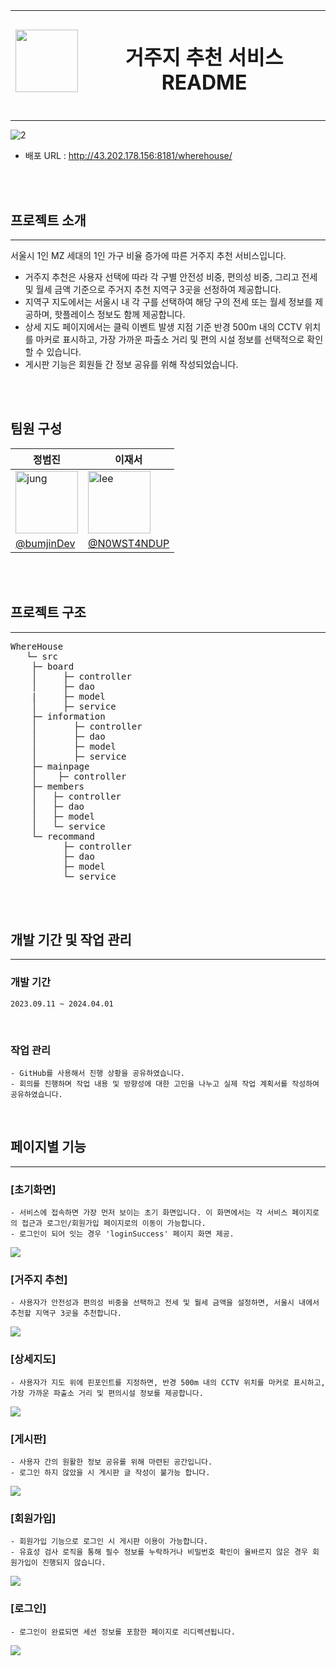 <img src="https://github.com/user-attachments/assets/f521acdb-4507-4aee-8abd-ac88f80318bb" width="100" height="100"/>| <h1>거주지 추천 서비스 README</h1>|
---| ---|

---

![2](https://github.com/user-attachments/assets/84dc3382-ae6f-4856-a8f0-2a21242319d3)

+ 배포 URL : http://43.202.178.156:8181/wherehouse/

<br><br>

## 프로젝트 소개
---
서울시 1인 MZ 세대의 1인 가구 비율 증가에 따른 거주지 추천 서비스입니다.
+ 거주지 추천은 사용자 선택에 따라 각 구별 안전성 비중, 편의성 비중, 그리고 전세 및 월세 금액 기준으로 주거지 추천 지역구 3곳을 선정하여 제공합니다.
+ 지역구 지도에서는 서울시 내 각 구를 선택하여 해당 구의 전세 또는 월세 정보를 제공하며, 핫플레이스 정보도 함께 제공합니다.
+ 상세 지도 페이지에서는 클릭 이벤트 발생 지점 기준 반경 500m 내의 CCTV 위치를 마커로 표시하고, 가장 가까운 파출소 거리 및 편의 시설 정보를 선택적으로 확인할 수 있습니다.
+ 게시판 기능은 회원들 간 정보 공유를 위해 작성되었습니다.

<br><br>



## 팀원 구성

| 정범진 | 이재서 |
| --- | --- |
| <img src="https://github.com/user-attachments/assets/946612ee-7f7f-41ce-8d8c-85b578f18d2d" width="100" height="100" alt="jung"/> | <img src="https://github.com/user-attachments/assets/8b4a2dd0-166a-4e04-93eb-38482a2828fe" width="100" height="100" alt="lee"/> |
| [@bumjinDev](https://github.com/bumjinDev/wherehouse) | [@N0WST4NDUP](https://github.com/N0WST4NDUP) |

<br><br>

## 프로젝트 구조
---
<pre>
WhereHouse
   └─ src
 	├─ board
	│     ├─ controller
	│     ├─ dao
	|     ├─ model
	│     ├─ service
 	├─ information
	│	    ├─ controller
	│	    ├─ dao
	│	    ├─ model
 	│	    ├─ service
 	├─ mainpage
 	│	 ├─ controller
 	├─ members
 	│	├─ controller
 	│	├─ dao
 	│	├─ model
 	│	└─ service
 	└─ recommand
		  ├─ controller
		  ├─ dao
		  ├─ model
		  └─ service
</pre>
<br><br>

## 개발 기간 및 작업 관리
---
### 개발 기간
	2023.09.11 ~ 2024.04.01
<br>

### 작업 관리
	- GitHub를 사용해서 진행 상황을 공유하였습니다.
	- 회의를 진행하며 작업 내용 및 방향성에 대한 고민을 나누고 실제 작업 계획서를 작성하여 공유하였습니다.
<br>

## 페이지별 기능
---
### [초기화면]
	- 서비스에 접속하면 가장 먼저 보이는 초기 화면입니다. 이 화면에서는 각 서비스 페이지로의 접근과 로그인/회원가입 페이지로의 이동이 가능합니다.
 	- 로그인이 되어 잇는 경우 'loginSuccess' 페이지 화면 제공.
  
  <img src="https://github.com/user-attachments/assets/255d06a4-7c9b-463b-a053-f3cd8354eecf" />

### [거주지 추천]
	- 사용자가 안전성과 편의성 비중을 선택하고 전세 및 월세 금액을 설정하면, 서울시 내에서 추천할 지역구 3곳을 추천합니다.
  <img src="https://github.com/user-attachments/assets/6de5e888-cd4c-4145-a128-ae27b3a21203" />
 	
### [상세지도]
	- 사용자가 지도 위에 핀포인트를 지정하면, 반경 500m 내의 CCTV 위치를 마커로 표시하고, 가장 가까운 파출소 거리 및 편의시설 정보를 제공합니다.
  <img src="https://github.com/user-attachments/assets/9af6ac87-f5a7-4ec1-8c37-1033e7797be2" />
  	
### [게시판]
	- 사용자 간의 원활한 정보 공유를 위해 마련된 공간입니다.
 	- 로그인 하지 않았을 시 게시판 글 작성이 불가능 합니다.
  <img src="https://github.com/user-attachments/assets/bb22056b-d08c-42b6-8872-f381ecc18cfc" />
  
### [회원가입]
	- 회원가입 기능으로 로그인 시 게시판 이용이 가능합니다.
 	- 유효성 검사 로직을 통해 필수 정보를 누락하거나 비밀번호 확인이 올바르지 않은 경우 회원가입이 진행되지 않습니다.
 <img src="https://github.com/user-attachments/assets/a0320fc9-9d55-413b-8c05-174e7a69f0bc" />

### [로그인]
	- 로그인이 완료되면 세션 정보를 포함한 페이지로 리디렉션됩니다.
 <img src="https://github.com/user-attachments/assets/38030b0e-45b3-49ba-b6fa-095464379e9c" />
